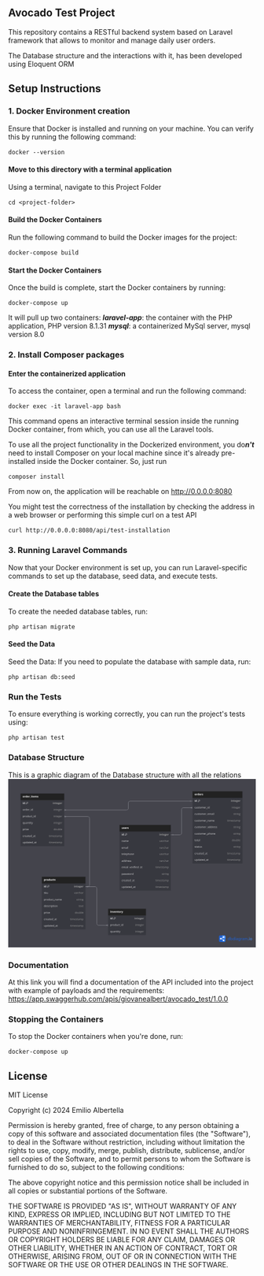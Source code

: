 ## Avocado Test Project

This repository contains a RESTful backend system based on Laravel framework that allows to monitor and manage daily user orders.

The Database structure and the interactions with it, has been developed using Eloquent ORM 

## Setup Instructions

### 1. Docker Environment creation

Ensure that Docker is installed and running on your machine. You can verify this by running the following command:
```
docker --version
```

#### Move to this directory with a terminal application

Using a terminal, navigate to this Project Folder
````
cd <project-folder>
````
#### Build the Docker Containers
Run the following command to build the Docker images for the project:
````
docker-compose build
````

#### Start the Docker Containers
Once the build is complete, start the Docker containers by running:
````
docker-compose up
````
It will pull up two containers:
***laravel-app***: the container with the PHP application, PHP version 8.1.31
***mysql***: a containerized MySql server, mysql version 8.0

### 2. Install Composer packages 
#### Enter the containerized application
To access the container, open a terminal and run the following command:
````
docker exec -it laravel-app bash
````
This command opens an interactive terminal session inside the running Docker container, from which, you can use all the Laravel tools.

To use all the project functionality in the Dockerized environment, you do***n't*** need to install Composer on your local machine since it's already pre-installed inside the Docker container.
So, just run
````
composer install
````

From now on, the application will be reachable on http://0.0.0.0:8080

You might test the correctness of the installation by checking the address in a web browser 
or performing this simple curl on a test API
````
curl http://0.0.0.0:8080/api/test-installation
````

### 3. Running Laravel Commands
Now that your Docker environment is set up, you can run Laravel-specific commands to set up the database, seed data, and execute tests.

#### Create the Database tables 
To create the needed database tables, run:
````
php artisan migrate
````

#### Seed the Data
Seed the Data: If you need to populate the database with sample data, run:
````
php artisan db:seed
````

### Run the Tests
To ensure everything is working correctly, you can run the project's tests using:
````
php artisan test
````

### Database Structure
This is a graphic diagram of the Database structure with all the relations
![DB schema](resources/images/db_schema.png)

### Documentation
At this link you will find a documentation of the API included into the project with example of payloads and the requirements:
https://app.swaggerhub.com/apis/giovanealbert/avocado_test/1.0.0

### Stopping the Containers
To stop the Docker containers when you're done, run:
````
docker-compose up
````

## License

MIT License

Copyright (c) 2024 Emilio Albertella

Permission is hereby granted, free of charge, to any person obtaining a copy
of this software and associated documentation files (the "Software"), to deal
in the Software without restriction, including without limitation the rights
to use, copy, modify, merge, publish, distribute, sublicense, and/or sell
copies of the Software, and to permit persons to whom the Software is
furnished to do so, subject to the following conditions:

The above copyright notice and this permission notice shall be included in all
copies or substantial portions of the Software.

THE SOFTWARE IS PROVIDED "AS IS", WITHOUT WARRANTY OF ANY KIND, EXPRESS OR
IMPLIED, INCLUDING BUT NOT LIMITED TO THE WARRANTIES OF MERCHANTABILITY,
FITNESS FOR A PARTICULAR PURPOSE AND NONINFRINGEMENT. IN NO EVENT SHALL THE
AUTHORS OR COPYRIGHT HOLDERS BE LIABLE FOR ANY CLAIM, DAMAGES OR OTHER
LIABILITY, WHETHER IN AN ACTION OF CONTRACT, TORT OR OTHERWISE, ARISING FROM,
OUT OF OR IN CONNECTION WITH THE SOFTWARE OR THE USE OR OTHER DEALINGS IN THE
SOFTWARE.
